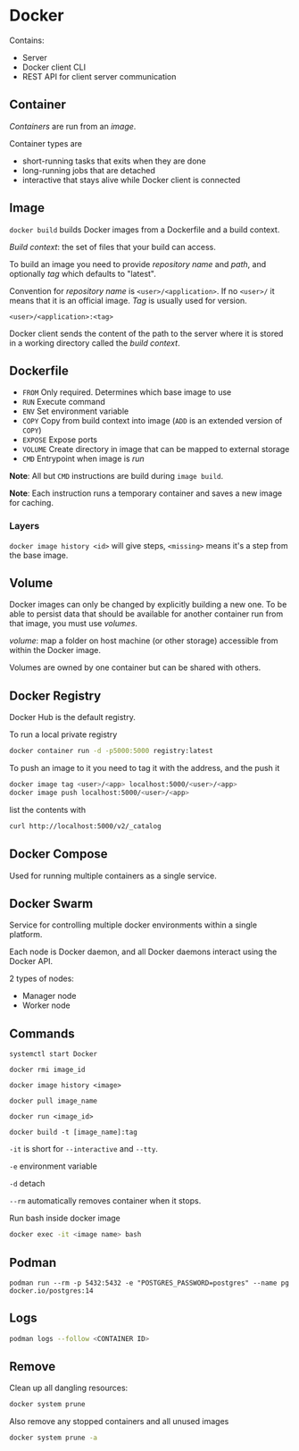 # Docker

Contains:

- Server
- Docker client CLI
- REST API for client server communication

## Container

_Containers_ are run from an _image_.

Container types are

- short-running tasks that exits when they are done
- long-running jobs that are detached
- interactive that stays alive while Docker client is connected

## Image

`docker build` builds Docker images from a Dockerfile and a build context.

*Build context*: the set of files that your build can access.

To build an image you need to provide _repository name_ and _path_, and optionally _tag_ which defaults to "latest".

Convention for _repository name_ is `<user>/<application>`. If no `<user>/` it means that it is an official image. _Tag_ is usually used for version.

`<user>/<application>:<tag>`

Docker client sends the content of the path to the server where it is stored in a working directory called the _build context_.

## Dockerfile

- `FROM` Only required. Determines which base image to use
- `RUN` Execute command
- `ENV` Set environment variable
- `COPY` Copy from build context into image (`ADD` is an extended version of `COPY`)
- `EXPOSE` Expose ports
- `VOLUME` Create directory in image that can be mapped to external storage
- `CMD` Entrypoint when image is _run_

**Note**: All but `CMD` instructions are build during `image build`.

**Note**: Each instruction runs a temporary container and saves a new image for caching.

### Layers

`docker image history <id>` will give steps, `<missing>` means it's a step from the base image.

## Volume

Docker images can only be changed by explicitly building a new one. To be able to persist data that should be available for another container run from that image, you must use _volumes_.

_volume_: map a folder on host machine (or other storage) accessible from within the Docker image.

Volumes are owned by one container but can be shared with others.

## Docker Registry

Docker Hub is the default registry.

To run a local private registry

```bash
docker container run -d -p5000:5000 registry:latest
```

To push an image to it you need to tag it with the address, and the push it

```bash
docker image tag <user>/<app> localhost:5000/<user>/<app>
docker image push localhost:5000/<user>/<app>
```

list the contents with

```bash
curl http://localhost:5000/v2/_catalog
```

## Docker Compose

Used for running multiple containers as a single service.

## Docker Swarm

Service for controlling multiple docker environments within a single platform.

Each node is Docker daemon, and all Docker daemons interact using the Docker API.

2 types of nodes:

- Manager node
- Worker node

## Commands

`systemctl start Docker`

`docker rmi image_id`

`docker image history <image>`

`docker pull image_name`

`docker run <image_id>`

`docker build -t [image_name]:tag`

`-it` is short for `--interactive` and `--tty`.

`-e` environment variable

`-d` detach

`--rm` automatically removes container when it stops.

Run bash inside docker image

```bash
docker exec -it <image name> bash
```

## Podman

```
podman run --rm -p 5432:5432 -e "POSTGRES_PASSWORD=postgres" --name pg docker.io/postgres:14
```

## Logs

```bash
podman logs --follow <CONTAINER ID>
```

## Remove

Clean up all dangling resources:

```bash
docker system prune
```

Also remove any stopped containers and all unused images

```bash
docker system prune -a
```
